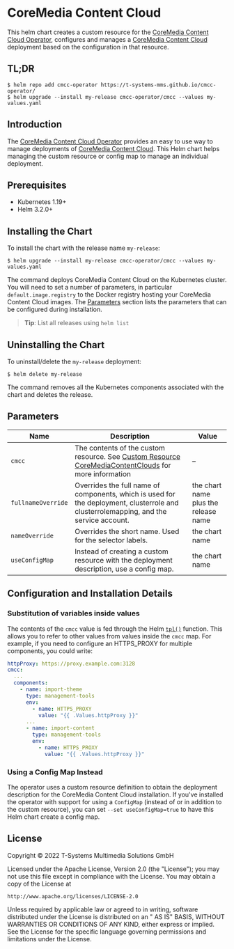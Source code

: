 # CoreMedia Content Cloud

This helm chart creates a custom resource for the [CoreMedia Content Cloud Operator](https://github.com/T-Systems-MMS/cmcc-operator), configures and manages a [CoreMedia Content Cloud](https://www.coremedia.com/) deployment based on the configuration in that resource.

## TL;DR

```console
$ helm repo add cmcc-operator https://t-systems-mms.github.io/cmcc-operator/
$ helm upgrade --install my-release cmcc-operator/cmcc --values my-values.yaml
```

## Introduction

The [CoreMedia Content Cloud Operator](https://github.com/T-Systems-MMS/cmcc-operator) provides an easy to use way to
manage deployments of [CoreMedia Content Cloud](https://www.coremedia.com/). This Helm chart  helps managing the custom resource or config map to manage an individual deployment.

## Prerequisites

- Kubernetes 1.19+
- Helm 3.2.0+

## Installing the Chart

To install the chart with the release name `my-release`:

```console
$ helm upgrade --install my-release cmcc-operator/cmcc --values my-values.yaml
```

The command deploys CoreMedia Content Cloud on the Kubernetes cluster. You will need to set a number of parameters, in particular `default.image.registry` to the Docker registry hosting your CoreMedia Content Cloud images. The [Parameters](#parameters) section lists the parameters that can be configured during installation.

> **Tip**: List all releases using `helm list`

## Uninstalling the Chart

To uninstall/delete the `my-release` deployment:

```console
$ helm delete my-release
```

The command removes all the Kubernetes components associated with the chart and deletes the release.

## Parameters

| Name               | Description                                                                                                                                                                              | Value                                |
|--------------------|------------------------------------------------------------------------------------------------------------------------------------------------------------------------------------------|--------------------------------------|
| `cmcc`             | The contents of the custom resource. See [Custom Resource CoreMediaContentClouds](https://github.com/T-Systems-MMS/cmcc-operator/blob/main/docs/custom-resource.md) for more information | –                                    |
| `fullnameOverride` | Overrides the full name of components, which is used for the deployment, clusterrole and clusterrolemapping, and the service account.                                                    | the chart name plus the release name |
| `nameOverride`     | Overrides the short name. Used for the selector labels.                                                                                                                                  | the chart name                       |
| `useConfigMap`     | Instead of creating a custom resource with the deployment description, use a config map.                                                                                                 | the chart name                       |


## Configuration and Installation Details


### Substitution of variables inside values

The contents of the `cmcc` value is fed through the Helm [`tpl()`](https://helm.sh/docs/howto/charts_tips_and_tricks/#using-the-tpl-function) function. This allows you to refer to other values from values inside the `cmcc` map. For example, if you need to configure an HTTPS_PROXY for multiple components, you could write:

```yaml
httpProxy: https://proxy.example.com:3128
cmcc:
  ...
  components:
    - name: import-theme
      type: management-tools
      env:
        - name: HTTPS_PROXY
          value: "{{ .Values.httpProxy }}"
      ...
      - name: import-content
        type: management-tools
        env:
          - name: HTTPS_PROXY
            value: "{{ .Values.httpProxy }}"
```

### Using a Config Map Instead

The operator uses a custom resource definition to obtain the deployment description for the CoreMedia Content Cloud installation. If you've installed the operator with support for using a `ConfigMap` (instead of or in addition to the custom resource), you can set `--set useConfigMap=true` to have this Helm chart create a config map.

## License

Copyright &copy; 2022 T-Systems Multimedia Solutions GmbH

Licensed under the Apache License, Version 2.0 (the "License"); you may not use this file except in compliance with the
License. You may obtain a copy of the License at

    http://www.apache.org/licenses/LICENSE-2.0

Unless required by applicable law or agreed to in writing, software distributed under the License is distributed on an "
AS IS" BASIS, WITHOUT WARRANTIES OR CONDITIONS OF ANY KIND, either express or implied. See the License for the specific
language governing permissions and limitations under the License.
